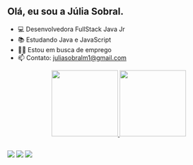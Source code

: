## Olá, eu sou a Júlia Sobral. 

- 💻 Desenvolvedora FullStack Java Jr
- 📚 Estudando Java e JavaScript
- 👩‍💻 Estou em busca de emprego
- 📫 Contato: juliasobralm1@gmail.com

<div align="center">
  <a href="https://github.com/juliasobral">
  <img height="150em" src="https://github-readme-stats.vercel.app/api?username=juliasobral&show_icons=true&theme=dracula&include_all_commits=true&count_private=true"/>
  <img height="150em" src="https://github-readme-stats.vercel.app/api/top-langs/?username=rafaballerini&layout=compact&langs_count=7&theme=dracula"/>
</div>

  ##
 
<div> 
  <a href="https://instagram.com/juliasobraal" target="_blank"><img src="https://img.shields.io/badge/-Instagram-%23E4405F?style=for-the-badge&logo=instagram&logoColor=white" target="_blank"></a>
  <a href = "mailto:juliasobralm1@gmail.com"><img src="https://img.shields.io/badge/-Gmail-%23333?style=for-the-badge&logo=gmail&logoColor=white" target="_blank"></a>
  <a href="https://www.linkedin.com/in/j%C3%BAlia-sobral-369137215/" target="_blank"><img src="https://img.shields.io/badge/-LinkedIn-%230077B5?style=for-the-badge&logo=linkedin&logoColor=white" target="_blank"></a> 
 
 ##
</div>
